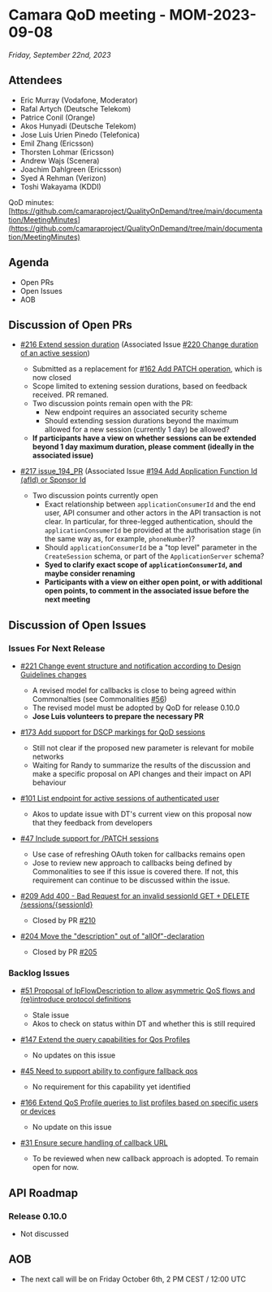 # Camara QoD meeting - MOM-2023-09-08

*Friday, September 22nd, 2023*

## Attendees

* Eric Murray (Vodafone, Moderator)
* Rafal Artych (Deutsche Telekom)
* Patrice Conil (Orange)
* Akos Hunyadi (Deutsche Telekom)
* Jose Luis Urien Pinedo (Telefonica)
* Emil Zhang (Ericsson)
* Thorsten Lohmar (Ericsson)
* Andrew Wajs (Scenera)
* Joachim Dahlgreen (Ericsson)
* Syed A Rehman (Verizon)
* Toshi Wakayama (KDDI)

QoD minutes: [https://github.com/camaraproject/QualityOnDemand/tree/main/documentation/MeetingMinutes](https://github.com/camaraproject/QualityOnDemand/tree/main/documentation/MeetingMinutes)

## Agenda

* Open PRs
* Open Issues
* AOB

## Discussion of Open PRs

* [#216 Extend session duration](https://github.com/camaraproject/QualityOnDemand/pull/216) (Associated Issue [#220 Change duration of an active session](https://github.com/camaraproject/QualityOnDemand/issues/220))
  * Submitted as a replacement for [#162 Add PATCH operation](https://github.com/camaraproject/QualityOnDemand/pull/162), which is now closed
  * Scope limited to extening session durations, based on feedback received. PR remaned.
  * Two discussion points remain open with the PR:
    * New endpoint requires an associated security scheme
    * Should extending session durations beyond the maximum allowed for a new session (currently 1 day) be allowed?
  * **If participants have a view on whether sessions can be extended beyond 1 day maximum duration, please comment (ideally in the associated issue)**
 
* [#217 issue_194_PR](https://github.com/camaraproject/QualityOnDemand/pull/217) (Associated Issue [#194 Add Application Function Id (afId) or Sponsor Id](https://github.com/camaraproject/QualityOnDemand/issues/194)
  * Two discussion points currently open
    * Exact relationship between `applicationConsumerId` and the end user, API consumer and other actors in the API transaction is not clear. In particular, for three-legged authentication, should the `applicationConsumerId` be provided at the authorisation stage (in the same way as, for example, `phoneNumber`)?
    * Should `applicationConsumerId` be a "top level" parameter in the `CreateSession` schema, or part of the `ApplicationServer` schema?
    * **Syed to clarify exact scope of `applicationConsumerId`, and maybe consider renaming**
    * **Participants with a view on either open point, or with additional open points, to comment in the associated issue before the next meeting**

## Discussion of Open Issues

### Issues For Next Release

* [#221 Change event structure and notification according to Design Guidelines changes](https://github.com/camaraproject/QualityOnDemand/issues/221)
  * A revised model for callbacks is close to being agreed within Commonalties (see Commonalities [#56](https://github.com/camaraproject/Commonalities/pull/56))
  * The revised model must be adopted by QoD for release 0.10.0
  * **Jose Luis volunteers to prepare the necessary PR**

* [#173 Add support for DSCP markings for QoD sessions](https://github.com/camaraproject/QualityOnDemand/issues/173)
  * Still not clear if the proposed new parameter is relevant for mobile networks
  * Waiting for Randy to summarize the results of the discussion and make a specific proposal on API changes and their impact on API behaviour
  
* [#101 List endpoint for active sessions of authenticated user](https://github.com/camaraproject/QualityOnDemand/issues/101)
  - Akos to update issue with DT's current view on this proposal now that they feedback from developers
 
* [#47 Include support for /PATCH sessions](https://github.com/camaraproject/QualityOnDemand/issues/47)
  - Use case of refreshing OAuth token for callbacks remains open
  - Jose to review new approach to callbacks being defined by Commonalities to see if this issue is covered there. If not, this requirement can continue to be discussed within the issue.

* [#209 Add 400 - Bad Request for an invalid sessionId GET + DELETE /sessions/{sessionId}](https://github.com/camaraproject/QualityOnDemand/issues/209)
  * Closed by PR [#210](https://github.com/camaraproject/QualityOnDemand/pull/210)

* [#204 Move the "description" out of "allOf"-declaration](https://github.com/camaraproject/QualityOnDemand/issues/204)
  * Closed by PR [#205](https://github.com/camaraproject/QualityOnDemand/pull/205)

### Backlog Issues

* [#51 Proposal of IpFlowDescription to allow asymmetric QoS flows and (re)introduce protocol definitions](https://github.com/camaraproject/QualityOnDemand/issues/51)
  - Stale issue
  - Akos to check on status within DT and whether this is still required

* [#147 Extend the query capabilities for Qos Profiles](https://github.com/camaraproject/QualityOnDemand/issues/147)
  - No updates on this issue

* [#45 Need to support ability to configure fallback qos](https://github.com/camaraproject/QualityOnDemand/issues/45)
  - No requirement for this capability yet identified

* [#166 Extend QoS Profile queries to list profiles based on specific users or devices](https://github.com/camaraproject/QualityOnDemand/issues/166)
  - No update on this issue 

* [#31 Ensure secure handling of callback URL](https://github.com/camaraproject/QualityOnDemand/issues/31)
  - To be reviewed when new callback approach is adopted. To remain open for now.


## API Roadmap

### Release 0.10.0

* Not discussed

## AOB

* The next call will be on Friday October 6th, 2 PM CEST / 12:00 UTC
